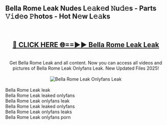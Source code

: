 <h2>Bella Rome Leak Nudes L𝚎𝚊k𝚎d 𝙽u𝚍𝚎s - Parts 𝚅𝚒d𝚎o 𝙿hotos - Hot N𝚎w L𝚎𝚊ks</h2>
<br>
<div align="center">
<h2><a href="https://213.232.235.80/live/video.php?q=bella-rome-leak" rel="nofollow">🔴 CLICK HERE 🌐==►► Bella Rome Leak Leak</a></h2>
<br>
Get Bella Rome Leak and all content. Now you can access all videos and pictures of Bella Rome Leak Onlyfans Leak. New Updated Files 2025!
<br>
<br>
<a href="https://213.232.235.80/live/video.php?q=bella-rome-leak" rel="nofollow" data-target="animated-image.originalLink"><img src="https://i.imgur.com/1EjSzPs.png" alt="Bella Rome Leak Onlyfans Leak" style="max-width: 100%; display: inline-block;" data-target="animated-image.originalImage"></a>
</div>
<br>
Bella Rome Leak leak<br>
Bella Rome Leak leaked onlyfans<br>
Bella Rome Leak onlyfans leak<br>
Bella Rome Leak leaked onlyfans<br>
Bella Rome Leak onlyfans leaks<br>
Bella Rome Leak onlyfans porn
